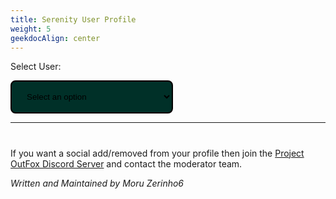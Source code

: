```yaml
---
title: Serenity User Profile
weight: 5
geekdocAlign: center
---
```


<style type="text/css">
.tg {
  border-collapse:collapse;
  border-spacing:0;
}

.tg td {
  border-color: #019d83;
  border-style:solid;
  border-width:1px;
  font-family:Arial, sans-serif;
  font-size:14px;
  overflow: hidden;
  padding:10px 5px;
  word-break:normal;
}

.tg th {
  border-color: #019d83;
  border-style:solid;
  border-width: 2px;
  font-family:Arial, sans-serif;
  font-size:14px;
  font-weight:normal;
  overflow:hidden;
  padding:10px 5px;
  word-break:normal;
  color: white;
  background-color: #00261f;
}

.tg .tg-0pky {
  border-color: #019d83;
  text-align: left;
  vertical-align: top;
  background-color: #004237;
  color: white;
}

.tg .tg-0lax {
  text-align: left;
  vertical-align: top;
}

.glow-unique {
  text-shadow: 0 0 5px purple;
}

.glow-leaf {
  text-shadow: 0 0 5px green;
}

.glow-rare {
  text-shadow: 0 0 5px yellow;
}

.glow-basic {}

.glow-difficulty-novice {
  text-shadow: 0 0 2px blue;
}

.glow-difficulty-easy {
  text-shadow: 0 0 2px green;
}

.glow-difficulty-medium {
  text-shadow: 0 0 2px yellow;
}

.glow-difficulty-hard {
  text-shadow: 0 0 2px red;
}

.glow-difficulty-expert {
  text-shadow: 0 0 2px purple;
}

.glow-difficulty-edit {
  text-shadow: 0 0 2px grey;
}

.chart-detail {
  display: flex;
  flex-basis: 50%;
  justify-content: space-between;
  flex-direction: row;
  justify-content: center;
  margin-bottom: -20px;
  margin-top: -20px;
}

.chart-detail-name {
  align-self: start;
  flex-basis: 90%;
}

.chart-detail-name-disabled {
  align-self: start;
  flex-basis: 90%;
  color: #3f4142;
}

.chart-detail-value {
  align-self: end;
}

.chart-detail-value-disabled {
  align-self: end;
  color: #3f4142;
}

.chart-detail-div-section {
  display: flex;
  flex-direction: row;
  flex-wrap: wrap;
  justify-content: space-between;
  padding-right: 20px;
}

.chart-header-section-novice {
  display: flex;
  flex-direction: row;
  justify-content: space-between;
  border: 2px solid #094c6d;
}

.chart-section-novice {
  display: flex;
  width: 262px;
  border: 1px solid #0c91d5;
  background-color: #043049;
  flex-direction: column;
}

.chart-header-section-easy {
  display: flex;
  height: 30%;
  flex-direction: row;
  justify-content: space-between;
  border: 2px solid #046557;
}

.chart-section-easy {
  display: flex;
  width: 262px;
  border: 1px solid  #00d5a5;
  background-color: #004636;
  flex-direction: column;
}

.chart-header-section-medium {
  display: flex;
  height: 30%;
  flex-direction: row;
  justify-content: space-between;
  border: 2px solid #57401a;
}

.chart-section-medium {
  display: flex;
  width: 262px;
  border: 1px solid #d57100;
  background-color: #492500;
  flex-direction: column;
}

.chart-header-section-hard {
  display: flex;
  height: 30%;
  flex-direction: row;
  justify-content: space-between;
  border: 2px solid #541926;
}

.chart-section-hard {
  display: flex;
  width: 262px;
  border: 1px solid #d50721;
  background-color: #47020b;
  flex-direction: column;
}

.chart-header-section-expert {
  display: flex;
  height: 30%;
  flex-direction: row;
  justify-content: space-between;
  border: 2px solid #3b186d;
}

.chart-section-expert {
  display: flex;
  width: 262px;
  border: 1px solid #9406d5;
  background-color: #300249;
  flex-direction: column;
}

.chart-header-section-edit {
  display: flex;
  height: 30%;
  flex-direction: row;
  justify-content: space-between;
  border: 2px solid #33475f;
}

.chart-section-edit {
  display: flex;
  width: 262px;
  border: 1px solid #7f86b9;
  background-color: #2a2c3d;
  flex-direction: column;
}

.mode-charts-section {
  display: flex;
  justify-content: space-evenly;
  align-items: center;
  flex-wrap: wrap;
}

.chart-header-span-section {
  display: flex;
  flex-basis: 70%;
  flex-direction: column; 
  align-items: flex-start;
}

.glow {
  color: #fff;
  -webkit-animation: glow 1s ease-in-out;
}

@-webkit-keyframes glow {
  from {
    text-shadow: 0 0 10px #fff, 0 0 20px #fff, 0 0 30px #e60073, 0 0 40px #e60073, 0 0 50px #e60073
  }
  to {
    text-shadow: 0 0 20px #fff, 0 0 30px #ff4da6, 0 0 40px #ff4da6, 0 0 50px #ff4da6, 0 0 60px #ff4da6
  }
}

.letter-button {
  display: inline-block;
  background-color: #002e27;
  border: 3px solid #01a085;
  border-radius: .15rem;
  margin: .5rem 0;
  font-size: 1.25rem;
}

.letter-button-text {
  color: white !important;
  padding: .5rem .5rem;
  line-height: normal;
  display: inline-block;  
}

</style>

<label for="user-select">Select User:</label>

<select name="users" id="user-select" style="min-width: 260px; width: 30%; padding: 16px 20px; border-color: #019b81; border: solid; border-width: 2px; border-radius: 8px; background-color: #003028;">
    <option value="">Select an option</option>
</select>

---

<h1 id="userName"></h1>

<div id= 'profileContent'>
<p>

<div id="tagsDiv" style="display: none;">
<h2>Tags</h2>

<div id='tagsRow' style="display: flex; flex-wrap: wrap; justify-items: center; justify-content: center; gap: 30px;">
</div>

</p>

<h2>Resume</h2>

<p id="userResume">Select user to view resume.</p>
<!-- Daniel Rotwind has submitted 93 charts, 4 songs and 9 graphics for Project OutFox Serenity.-->
<p id="userMostChartsForSong">Most Charted Song: Select User to View.</p>

<p id="userMostChartsForMode">Most Charted Mode: Select User to View</p>

</div>

<div id="socialsOuterDiv" style='display: none'>
  <h2>Socials</h2>
  <div id='socials' style="display: flex; flex-wrap: wrap; justify-items: center; justify-content: center; gap: 30px;">
  </div>
</div>

<div style="overflow-x:auto; display: none;" id="userSongSubmissionDiv">
<h2>Song Submissions</h2>
</div>

<div style="overflow-x:auto; display: none;" id="userGraphicSubmissionDiv">
<h2>Graphic Submissions</h2>
</div>

<div style="overflow-x:auto; display: none;" id="userChartSubmissionDiv">
<h2>Chart Submission</h2>
</div>

If you want a social add/removed from your profile then join the [Project OutFox Discord Server](https://discord.gg/cN4TjgQdcA) and contact the moderator team.

<div id="copyData" style="display: none;">
Want the data that we have stored for this profile? Click the button bellow and the JSON Object will be copied to your clipboard. (Tags not included!)
<div>
  <span class="letter-button">
    <a class="letter-button-text" style="cursor: pointer;">
      Copy Data to Clipboard
    </a>
  </span>
</div>
</div>

_Written and Maintained by Moru Zerinho6_

<script src="https://unpkg.com/@popperjs/core@2">

</script>
<script src="https://unpkg.com/tippy.js@6">
  
</script>
<script>
const form = document.getElementById('user-select')
const userNameHeading = document.getElementById('userName')
const tagsDiv = document.getElementById('tagsDiv')
const tagsRow = document.getElementById('tagsRow')
const userResume = document.getElementById('userResume')
const userMostChartsForSong = document.getElementById('userMostChartsForSong')
const userMostChartsForMode = document.getElementById('userMostChartsForMode')
const userSongSubmissionDiv = document.getElementById('userSongSubmissionDiv')
const userGraphicSubmissionDiv = document.getElementById('userGraphicSubmissionDiv')
const userChartSubmissionDiv = document.getElementById('userChartSubmissionDiv')
const socialsDiv = document.getElementById('socials')
const socialsOuterDiv = document.getElementById('socialsOuterDiv')
const copyData = document.getElementById('copyData')
const dbURL = document.documentURI.split('meta')[0] + 'meta/serenity_db.json'
const main = async () => {
  const req = await fetch(dbURL)

  if (req.status !== 200) {
    console.error('Failed to get serenity data. Retrying.')
    main()
  }

  const serenityDb = await req.json()

  if (!serenityDb) {
    alert('Could not load serenity data, try reloading the page or contact the OutFox Team.')
    return
  }

  const allAvailableUsers = () => {
    const users = []
    serenityDb.volumes.forEach((volume) => {

      volume.music_authors.forEach((author) => {
        if (users.includes(author)) return

        users.push(author)
      })

      volume.chart_authors.forEach((author) => {
        if (users.includes(author)) return

        users.push(author)
      })

      volume.graphic_authors.forEach((author) => {
        if (users.includes(author)) return

        users.push(author)
      })
    })

    serenityDb.user_hall.forEach((user) => {
      if (users.includes(user.name)) return

      users.push(user.name)
    })

    return users.sort((a, b) => a.localeCompare(b))
  }

  const collectUserData = (user) => {
    const userData = {
      name: user,
      contributedToVolumes: [],
      contributedToSongs: [],
      contributedToModes: [],
      contributedToStyles: [],
      songContributions: [],
      graphicContributions: {},
      chartContributions: []
    }

    serenityDb.volumes.forEach((volume) => {
      if (volume.music_authors.includes(user) || volume.graphic_authors.includes(user) || volume.chart_authors.includes(user)) {
        userData.contributedToVolumes.push(volume.abrev)
      }

      volume.songs.forEach((song) => {
        if (!userData.contributedToSongs.includes(song.title) && (song.chart_authors.includes(user) || song.graphic_authors.includes(user) || song.chart_authors.includes(user))) {
          userData.contributedToSongs.push(song.title)
        }

        if (song.music_authors.includes(user)) {
          const songInfo = {
            volume,
            author: song.music_authors,
            title: song.title,
            length: song.length,
            genre: song.genre,
            bpm: song.bpm,
            license: song.license
          }
          userData.songContributions.push(songInfo)
        }

        if (song.graphics.background && (Array.isArray(song.graphics.background.author) ? song.graphics.background.author.includes(user) : song.graphics.background.author === user)) {
          if (!Object.keys(userData.graphicContributions).includes(song.title)) {
            userData.graphicContributions[song.title] = {}
          }

          userData.graphicContributions[song.title].background = song.graphics.background
        }

        if (song.graphics.jacket && (Array.isArray(song.graphics.jacket.author) ? song.graphics.jacket.author.includes(user) : song.graphics.jacket.author === user)) {
          if (!Object.keys(userData.graphicContributions).includes(song.title)) {
            userData.graphicContributions[song.title] = {}
          }

          userData.graphicContributions[song.title].jacket = song.graphics.jacket
        }

        if (song.graphics.banner && (Array.isArray(song.graphics.banner.author) ? song.graphics.banner.author.includes(user) : song.graphics.banner.author === user)) {
          if (!Object.keys(userData.graphicContributions).includes(song.title)) {
            userData.graphicContributions[song.title] = {}
          }

          userData.graphicContributions[song.title].banner = song.graphics.banner
        }

        if (song.graphics.bga && (Array.isArray(song.graphics.bga.author) ? song.graphics.bga.author.includes(user) : song.graphics.bga.author === user)) {
          if (!Object.keys(userData.graphicContributions).includes(song.title)) {
            userData.graphicContributions[song.title] = {}
          }

          userData.graphicContributions[song.title].bga = song.graphics.bga
        }

        const modes = Object.keys(song.charts)

        modes.forEach((mode) => {
          const styles = Object.keys(song.charts[mode])

          styles.forEach((style) => {
            const styleCharts = song.charts[mode][style]
            
            styleCharts.forEach((chart) => {
              const isAuthor = Array.isArray(chart.author) ? chart.author.includes(user) : chart.author === user

              if (!isAuthor) return
                
              if (!userData.contributedToModes.includes(mode)) {
                userData.contributedToModes.push(mode)
              }

              if (!userData.contributedToModes.includes(mode)) {
                userData.contributedToModes.push(mode)
              }

              const chartInfo = {
                song: song.title,
                mode,
                style,
                chart_data: chart
              }

              userData.chartContributions.push(chartInfo)
            })
          })
        })
      })
    })

    return userData
  }

  const collectUserTags = (userData) => {
    let tagsList = []
    const addTag = (tag) => {
      if (tagsList.includes(tag)) return

      tagsList.push(tag)
    }

    if (serenityDb.user_hall.find(u => u.name === userData.name)) {
      const user = serenityDb.user_hall.find(u => u.name === userData.name)

      if (Array.isArray(user.pretags)) {
        tagsList = user.pretags
      }
    }

    let songsInSerenity = 0

    serenityDb.volumes.forEach((volume) => {
      songsInSerenity += volume.songs.length
    })

    if (userData.contributedToSongs.length === songsInSerenity) {
      addTag('CONTENT_BRINGER')
      addTag('CONSTANT_VISIT')
    }

    const serenityVolumes = serenityDb.volumes.length
    if (userData.contributedToVolumes.length === serenityVolumes) {
      addTag('CONSTANT_VISIT')
    }

    const songsWithGraphicContribution = Object.keys(userData.graphicContributions)
    if (songsWithGraphicContribution.find((song) => Object.keys(userData.graphicContributions[song]).includes('bga'))) {
      addTag('SERENITY_VISION')
    }

    if (userData.songContributions.length > 0) {
      addTag('SERENITY_VOICE')

      const songInVolumes = []
      userData.songContributions.forEach((song) => {

        if (!songInVolumes.includes(song.volume)) {
          songInVolumes.push(song.volume)
        }

        if (Array.isArray(song.author) && song.author.length > 1) {
          addTag('VOICE_TO_SHARE')
        }
      })

      if (songInVolumes.length > 1) {
        addTag('VOICE_RETURN')
      }
    }

    const songsContributed = Object.keys(userData.graphicContributions)
    if (songsContributed.length > 0) {
      addTag('SERENITY_ARTIST')

      if (songsContributed.length > 2) {
        addTag('COLOR_MARK')
      }
    }

    if (userData.chartContributions.length > 0) {
      addTag('CHART_ARTIST')

      userData.contributedToModes.forEach((mode) => {
        const modeChartCount = userData.chartContributions.filter((chart) => chart.mode === mode).length
        let hasHigherChartCount = false
  
        users.forEach((userNameFromList) => {
          if (hasHigherChartCount) return
          if (userNameFromList === userData.name) return
          const userFromList = collectUserData(userNameFromList)
          if (!userFromList.contributedToModes.includes(mode)) return

          const modeChartCountFromUser =  userFromList.chartContributions.filter((chartFromUser) => chartFromUser.mode === mode).length

          if (modeChartCountFromUser > modeChartCount) {
            hasHigherChartCount = true
          }
        })

        if (!hasHigherChartCount) {
          addTag(`${mode.toUpperCase()}_GOD`)
        }
      })
    }

    if (['CHART_ARTIST', 'SERENITY_ARTIST', 'SERENITY_VOICE'].every(e => tagsList.includes(e))) {
      addTag('SUPREME')
    }

    return tagsList
  }

  const users = allAvailableUsers()

  users.forEach((user) => {
    const optionElement = document.createElement('option')
    optionElement.setAttribute('value', user)

    const thisUserTags = collectUserTags(collectUserData(user))
    optionElement.innerText = thisUserTags.length > 0 ? `${user} - ${thisUserTags.length} Tags`: user

    form.appendChild(optionElement)
  })

  const resumeContribution = (user, charts, graphics, songs) => {
    let finalString = ''

    if (1 > charts && 1 > graphics && 1 > songs) {
      return `${user} has contributed to OutFox Serenity in some way that is not creating chart/graphic or songs.`
    }

    if (charts > 0) {
      finalString += charts > 1 ? `${charts} charts` : `${charts} chart`
    }

    if (graphics > 0) {
      if (finalString === '') {
        finalString = graphics > 1 ? `${graphics} graphics` : `${graphics} graphic`
      } else {
        finalString += graphics > 1 ? `, ${graphics} graphics` : `, ${graphics} graphic`
      }
    }

    if (songs > 0) {
      if (finalString === '') {
        finalString = songs > 1 ? `${songs} songs` : `${songs} song`
      } else {
        finalString += songs > 1 ? ` and ${songs} songs` : ` and ${songs} song`
      }
    }

    return finalString
  }

  form.addEventListener('change', (user) => {
    const userName = user.target.value
    if (!userName) return
    const userContributionData = collectUserData(userName)
    const userTags = collectUserTags(userContributionData)

    userNameHeading.innerText = userName
    // Tags
    if (1 > userTags.length) {
      tagsDiv.setAttribute('style', 'display: none;')
    } else {
      tagsRow.innerHTML = ''
      userTags.forEach((tag) => {
        const span = document.createElement('span')
        span.setAttribute('id', tag)

        const a = document.createElement('a')
        a.setAttribute('class', 'letter-button-text')
        
        const tagObj = serenityDb.honor_tags.find((t) => t.tag === tag)

        a.innerText = tagObj.name
        span.setAttribute('class', `letter-button glow-${tagObj.rarity}${tagObj.rarity === 'unique' ? ' glow' : ''}`)

        span.appendChild(a)
        tagsRow.appendChild(span)

        const capitalizeRarity = tagObj.rarity[0].toUpperCase() + tagObj.rarity.slice(1, tagObj.rarity.length)
        tippy(`#${tag}`, {
          content: `${capitalizeRarity}: ${tagObj.explanation}`
        })
      })
      tagsDiv.setAttribute('style', '')
    }

    // Contribution Resume
    let graphicContributions = 0

    Object.keys(userContributionData.graphicContributions).forEach((song) => {
      graphicContributions += Object.keys(userContributionData.graphicContributions[song]).length
    })

    const contributionResume = resumeContribution(userName, userContributionData.chartContributions.length, graphicContributions, userContributionData.songContributions.length)
    userResume.innerText = contributionResume.startsWith(userName) ? contributionResume : `${userName} has created ${contributionResume} for OutFox Serenity`

    // Chart/Song chart count
    const songChartCount = {}
    const modeChartCount = {}

    userContributionData.chartContributions.forEach((chart) => {
      if (!songChartCount[chart.song]) {
        songChartCount[chart.song] = 1
      } else {
        songChartCount[chart.song] += 1
      }

      if (!modeChartCount[chart.mode]) {
        modeChartCount[chart.mode] = 1
      } else {
        modeChartCount[chart.mode] += 1
      }
    })

    const songsWithCharts = Object.keys(songChartCount)
    const songsChartCount = Object.values(songChartCount)
    const songWithMostChart = songsWithCharts[songsChartCount.indexOf(Math.max(...songsChartCount))]

    const modesWithCharts = Object.keys(modeChartCount)
    const modesChartCount = Object.values(modeChartCount)
    const modeWithMostChart = modesWithCharts[modesChartCount.indexOf(Math.max(...modesChartCount))]

    userMostChartsForSong.innerText = `Most Charted Song: ${songWithMostChart ? songWithMostChart + ` (${Math.max(...songsChartCount)} charts)` : 'None'}`
    userMostChartsForMode.innerText = `Most Charted Mode: ${modeWithMostChart ? modeWithMostChart + ` (${Math.max(...modesChartCount)} charts)`: 'None'}`

    // Songs Submission
    if (1 > userContributionData.songContributions.length) {
      userSongSubmissionDiv.setAttribute('style', 'display: none;')
    } else {
      userSongSubmissionDiv.innerHTML = ''
      
      const songSubmissionsHeading2 = document.createElement('h2')
      songSubmissionsHeading2.innerText = 'Song Submissions'

      const table = document.createElement('table')
      table.setAttribute('class', 'tg')

      const thead = document.createElement('thead')
      const theadTr = document.createElement('tr')

      const thSongName = document.createElement('th')
      thSongName.setAttribute('class', 'tg-0pky')
      thSongName.innerText = 'Song Name'

      const thDuration = document.createElement('th')
      thDuration.setAttribute('class', 'tg-0pky')
      thDuration.innerText = 'Duration'

      const thLicense = document.createElement('th')
      thLicense.setAttribute('class', 'tg-0pky')
      thLicense.innerText = 'License'

      theadTr.appendChild(thSongName)
      theadTr.appendChild(thDuration)
      theadTr.appendChild(thLicense)
      thead.appendChild(theadTr)

      const tbody = document.createElement('tbody')
      
      userContributionData.songContributions.forEach((song) => {
        const songTr = document.createElement('tr')
        const songNameTd = document.createElement('td')
        const durationTd = document.createElement('td')
        const licenseTd = document.createElement('td')

        songNameTd.innerText = song.title
        songNameTd.setAttribute('class' , 'tg-0pky')

        durationTd.innerText = song.length
        durationTd.setAttribute('class' , 'tg-0pky')

        licenseTd.innerText = song.license || 'Not Specified'
        licenseTd.setAttribute('class' , 'tg-0pky')

        songTr.appendChild(songNameTd)
        songTr.appendChild(durationTd)
        songTr.appendChild(licenseTd)

        tbody.appendChild(songTr)
      })

      table.appendChild(thead)
      table.appendChild(tbody)

      userSongSubmissionDiv.appendChild(songSubmissionsHeading2)
      userSongSubmissionDiv.appendChild(table)
      userSongSubmissionDiv.setAttribute('style', 'overflow-x:auto;')
    }

    // Graphics Submission
    if (1 > graphicContributions) {
      userGraphicSubmissionDiv.setAttribute('style', 'display: none;')
    } else {
      userGraphicSubmissionDiv.innerHTML = ''
      
      const graphicSubmissionsHeading2 = document.createElement('h2')
      graphicSubmissionsHeading2.innerText = 'Graphic Submissions'

      const table = document.createElement('table')
      table.setAttribute('class', 'tg')

      const thead = document.createElement('thead')
      const theadTr = document.createElement('tr')

      const thGraphicType = document.createElement('th')
      thGraphicType.setAttribute('class', 'tg-0pky')
      thGraphicType.innerText = 'Graphic Type'

      const thSong = document.createElement('th')
      thSong.setAttribute('class', 'tg-0pky')
      thSong.innerText = 'Song'

      const thLicense = document.createElement('th')
      thLicense.setAttribute('class', 'tg-0pky')
      thLicense.innerText = 'License'

      theadTr.appendChild(thGraphicType)
      theadTr.appendChild(thSong)
      theadTr.appendChild(thLicense)
      thead.appendChild(theadTr)

      const tbody = document.createElement('tbody')
      const songsWithGraphicContribution = Object.keys(userContributionData.graphicContributions)
      
      songsWithGraphicContribution.forEach((song) => {
        let licenses = []
        const submittedGraphicTypes = []
        const songGraphics = userContributionData.graphicContributions[song]
        const graphicTypes = Object.keys(songGraphics)

        graphicTypes.forEach((graphic) => {
          if (Array.isArray(songGraphics[graphic].license)) {
            songGraphics[graphic].license.forEach((license) => {
              if (!licenses.includes(license)) {
                licenses.push(license)
              }
            })
          } else {
            if (!licenses.includes(songGraphics[graphic].license)) {
              licenses.push(songGraphics[graphic].license)
            }
          }

          submittedGraphicTypes.push(graphic === 'bga' ? graphic.toUpperCase() : graphic[0].toUpperCase() + graphic.slice(1, graphic.length))
        })

        const graphicSectionTr = document.createElement('tr')
        const graphicTypeTd = document.createElement('td')
        const songTd = document.createElement('td')
        const licenseTd = document.createElement('td')

        graphicTypeTd.innerText = submittedGraphicTypes.join(', ')
        graphicTypeTd.setAttribute('class' , 'tg-0pky')

        songTd.innerText = song
        songTd.setAttribute('class' , 'tg-0pky')

        licenseTd.innerText = licenses.join(', ')
        licenseTd.setAttribute('class' , 'tg-0pky')

        graphicSectionTr.appendChild(graphicTypeTd)
        graphicSectionTr.appendChild(songTd)
        graphicSectionTr.appendChild(licenseTd)

        tbody.appendChild(graphicSectionTr)
      })

      table.appendChild(thead)
      table.appendChild(tbody)

      userGraphicSubmissionDiv.appendChild(graphicSubmissionsHeading2)
      userGraphicSubmissionDiv.appendChild(table)
      userGraphicSubmissionDiv.setAttribute('style', 'overflow-x:auto;')
    }

    // Chart Submission
    if (1 > userContributionData.chartContributions.length) {
      userChartSubmissionDiv.setAttribute('style', 'display: none;')
    } else {
      userChartSubmissionDiv.innerHTML = ''
      
      const chartSubmissionsHeading2 = document.createElement('h2')
      chartSubmissionsHeading2.innerText = 'Chart Submissions'

      const songsChartDiv = document.createElement('div')
      const songsCharted = userContributionData.chartContributions.reduce((accumulator, currentChart) => {
        if (!accumulator.find((e) => e === currentChart.song)) {
          accumulator.push(currentChart.song)
        }
        
        return accumulator
      }, [])

      songsCharted.forEach((songName) => {
        const songHeading = document.createElement('h3')
        songHeading.innerText = songName

        const modesChartedForThisSong = userContributionData.chartContributions.reduce((accumulator, currentChart) => {
          if (currentChart.song === songName && !accumulator.find((e) => e === currentChart.mode)) {
            accumulator.push(currentChart.mode)
          }
          return accumulator
        }, [])

        songsChartDiv.appendChild(songHeading)
        modesChartedForThisSong.forEach((modeName) => {
          const modeHeading = document.createElement('h4')
          modeHeading.innerText = modeName
          songsChartDiv.appendChild(modeHeading)

          const modeChartsSectionDiv = document.createElement('div')
          modeChartsSectionDiv.setAttribute('class', 'mode-charts-section')

          const chartsForThisModeAndSong = userContributionData.chartContributions.filter((chart) => {
            if (chart.song === songName && chart.mode === modeName) {
              return chart
            }
          })

          chartsForThisModeAndSong.forEach((chart) => {
            const chartSectionDiv = document.createElement('div')
            chartSectionDiv.setAttribute('class', `chart-section-${chart.chart_data.difficulty.toLowerCase()}`)
            chartSectionDiv.setAttribute('style', 'margin-bottom: 20px; color: white;')

            const chartHeaderSectionDiv = document.createElement('div')
            chartHeaderSectionDiv.setAttribute('class', `chart-header-section-${chart.chart_data.difficulty.toLowerCase()}`)

            const chartHeaderSpan = document.createElement('span')
            chartHeaderSpan.setAttribute('class', 'chart-header-span-section')

            const difficultyNameHeading = document.createElement('h3')
            difficultyNameHeading.setAttribute('style', 'padding-left: 15px; margin-bottom: -25px; color: white;')
            difficultyNameHeading.innerText = chart.chart_data.difficulty

            const styleNameHeading = document.createElement('h4')
            styleNameHeading.setAttribute('style', 'padding-left: 15px; color: white;')
            styleNameHeading.innerText = chart.style

            chartHeaderSpan.appendChild(difficultyNameHeading)
            chartHeaderSpan.appendChild(styleNameHeading)

            const meterHeading = document.createElement('h1')
            meterHeading.setAttribute('style', 'padding-right: 15px; color: white;')
            meterHeading.innerText = chart.chart_data.meter

            chartHeaderSectionDiv.appendChild(chartHeaderSpan)
            chartHeaderSectionDiv.appendChild(meterHeading)

            chartSectionDiv.appendChild(chartHeaderSectionDiv)

            //// - Details

            const chartDetailSectionDiv = document.createElement('div')
            chartDetailSectionDiv.setAttribute('class', 'chart-detail-div-section')

            const chartData = chart.chart_data.chart_info
            const [
              taps, hands, jumps, rolls, 
              holds, lifts, mines, fakes
            ] = 
            [
              chartData.notes, chartData.hands, chartData.jumps, chartData.rolls,
              chartData.holds, chartData.lifts, chartData.mines, chartData.fakes
            ]
            const detailNames = ['TAPS', 'HANDS', 'JUMPS', 'ROLLS', 'HOLDS', 'LIFTS', 'MINES', 'FAKES']
            const detailValues = [taps, hands, jumps, rolls, holds, lifts, mines, fakes]

            for (let i = 0; i < detailNames.length; i++) {
              const chartDetail = document.createElement('div')
              chartDetail.setAttribute('class', 'chart-detail')

              const valueMatters = !!detailValues[i]
              const detailNameHeading = document.createElement('h4')
              detailNameHeading.setAttribute('class', `chart-detail-name${valueMatters ? '' : '-disabled'}`)
              detailNameHeading.innerText = detailNames[i] + ':'

              const detailValueHeading = document.createElement('h4')
              detailValueHeading.setAttribute('class', `chart-detail-value${valueMatters ? '' : '-disabled'}`)
              detailValueHeading.innerText = detailValues[i] || 0

              chartDetail.appendChild(detailNameHeading)
              chartDetail.appendChild(detailValueHeading)
              chartDetailSectionDiv.appendChild(chartDetail)
            }

            chartSectionDiv.appendChild(chartDetailSectionDiv)
            modeChartsSectionDiv.appendChild(chartSectionDiv)
          })

          songsChartDiv.appendChild(modeChartsSectionDiv)
        })
      })

      /*
        song: song.title,
        mode,
        style,
        chart_data: chart
      */

      /*
      const table = document.createElement('table')
      table.setAttribute('class', 'tg')

      const thead = document.createElement('thead')
      const theadTr = document.createElement('tr')

      const thSongName = document.createElement('th')
      thSongName.setAttribute('class', 'tg-0pky')
      thSongName.innerText = 'Song'

      const thMode = document.createElement('th')
      thMode.setAttribute('class', 'tg-0pky')
      thMode.innerText = 'Mode'

      const thStyle = document.createElement('th')
      thStyle.setAttribute('class', 'tg-0pky')
      thStyle.innerText = 'Style'

      const thDifficulty = document.createElement('th')
      thDifficulty.setAttribute('class', 'tg-0lax')
      thDifficulty.innerText = 'Difficulty'

      const thMeter = document.createElement('th')
      thMeter.setAttribute('class', 'tg-0lax')
      thMeter.innerText = 'Meter'

      theadTr.appendChild(thSongName)
      theadTr.appendChild(thMode)
      theadTr.appendChild(thStyle)
      theadTr.appendChild(thDifficulty)
      theadTr.appendChild(thMeter)
      thead.appendChild(theadTr)

      const tbody = document.createElement('tbody')

      userContributionData.chartContributions.forEach((chart) => {
        
        const chartTr = document.createElement('tr')
        const songTd = document.createElement('td')
        const modeTd = document.createElement('td')
        const styleTd = document.createElement('td')
        const difficultyTd = document.createElement('td')
        const meterTd = document.createElement('td')

        songTd.innerText = chart.song
        songTd.setAttribute('class' , 'tg-0pky')

        modeTd.innerText = chart.mode
        modeTd.setAttribute('class' , 'tg-0pky')

        styleTd.innerText = chart.style
        styleTd.setAttribute('class' , 'tg-0pky')

        difficultyTd.innerText = chart.chart_data.difficulty
        difficultyTd.setAttribute('class' , `tg-0pky glow-difficulty-${chart.chart_data.difficulty.toLowerCase()}`)

        meterTd.innerText = chart.chart_data.meter
        meterTd.setAttribute('class' , 'tg-0pky')

        chartTr.appendChild(songTd)
        chartTr.appendChild(modeTd)
        chartTr.appendChild(styleTd)
        chartTr.appendChild(difficultyTd)
        chartTr.appendChild(meterTd)

        tbody.appendChild(chartTr)
      })

      table.appendChild(thead)
      table.appendChild(tbody)

      userChartSubmissionDiv.appendChild(chartSubmissionsHeading2)
      userChartSubmissionDiv.appendChild(table)
      userChartSubmissionDiv.setAttribute('style', 'overflow-x:auto;')
      */

      userChartSubmissionDiv.appendChild(chartSubmissionsHeading2)
      userChartSubmissionDiv.appendChild(songsChartDiv)
      userChartSubmissionDiv.setAttribute('style', '')
    }

    // Socials
    const userHall = serenityDb.user_hall.find((u) => u.name === userName)

    if (userHall && userHall.socials) {
      socialsDiv.innerHTML = ''
      const socials = Object.keys(userHall.socials)

      socials.forEach((social) => {
        const capitalizeSocial = social[0].toUpperCase() + social.slice(1, social.length)
        const span = document.createElement('span')
        span.setAttribute('class', 'letter-button')

        const a = document.createElement('a')
        a.setAttribute('class', 'letter-button-text')
        a.setAttribute('href', userHall.socials[social])
        a.setAttribute('target', '_blank')
        a.innerText = capitalizeSocial

        span.appendChild(a)
        socialsDiv.appendChild(span)
      })
      socialsOuterDiv.setAttribute('style', '')
    } else {
      socialsDiv.innerHTML = ''
      socialsOuterDiv.setAttribute('style', 'display: none;')
    }

    // Copy to Clipboard
    copyData.setAttribute('style', '')
    copyData.addEventListener('click', () => {
      navigator.clipboard.writeText(JSON.stringify(userContributionData))
    })
  })
}

main()
</script>
